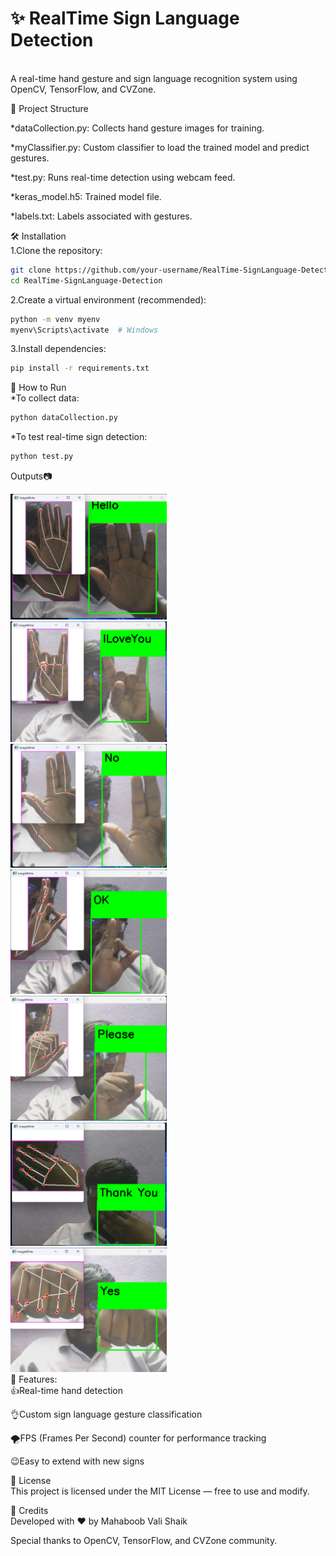 <h1>✨ RealTime Sign Language Detection</h1><br>
A real-time hand gesture and sign language recognition system using OpenCV, TensorFlow, and CVZone.<br>

📂 Project Structure

*dataCollection.py: Collects hand gesture images for training.<br>

*myClassifier.py: Custom classifier to load the trained model and predict gestures.<br>

*test.py: Runs real-time detection using webcam feed.<br>

*keras_model.h5: Trained model file.<br>

*labels.txt: Labels associated with gestures.<br>

🛠️ Installation<br>
1.Clone the repository:
```bash
git clone https://github.com/your-username/RealTime-SignLanguage-Detection.git
cd RealTime-SignLanguage-Detection
```
2.Create a virtual environment (recommended):
```bash
python -m venv myenv
myenv\Scripts\activate  # Windows
```
3.Install dependencies:
```bash
pip install -r requirements.txt
```
🚀 How to Run <br>
*To collect data:
```bash
python dataCollection.py
```
*To test real-time sign detection:
```bash
python test.py
```
Outputs📷<br>

<img src="https://github.com/ValiShaik03/RealTime-Sign-Language-Detection/blob/main/outputs/Hello.png" width=250 heigth=250>
<br>
<img src="https://github.com/ValiShaik03/RealTime-Sign-Language-Detection/blob/main/outputs/ILoveYou.png" width=250 heigth=250>
<br>
<img src="https://github.com/ValiShaik03/RealTime-Sign-Language-Detection/blob/main/outputs/No.png" width=250 heigth=250>
<br>
<img src="https://github.com/ValiShaik03/RealTime-Sign-Language-Detection/blob/main/outputs/OK.png" width=250 heigth=250>
<br>
<img src="https://github.com/ValiShaik03/RealTime-Sign-Language-Detection/blob/main/outputs/Please.png" width=250 heigth=250>
<br>
<img src="https://github.com/ValiShaik03/RealTime-Sign-Language-Detection/blob/main/outputs/Thank%20You.png" width=250 heigth=250>
<br>
<img src="https://github.com/ValiShaik03/RealTime-Sign-Language-Detection/blob/main/outputs/Yes.png" width=250 heigth=250>
<br>
🚀 Features:<br>
👍Real-time hand detection<br>

👌Custom sign language gesture classification<br>

🌪️FPS (Frames Per Second) counter for performance tracking<br>

😉Easy to extend with new signs<br>

📜 License<br>
This project is licensed under the MIT License — free to use and modify.

🌟 Credits<br>
Developed with ❤️ by Mahaboob Vali Shaik<br>

Special thanks to OpenCV, TensorFlow, and CVZone community.




